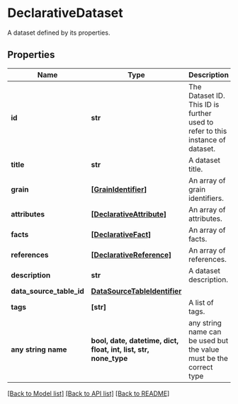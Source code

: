 # DeclarativeDataset

A dataset defined by its properties.

## Properties
Name | Type | Description | Notes
------------ | ------------- | ------------- | -------------
**id** | **str** | The Dataset ID. This ID is further used to refer to this instance of dataset. | 
**title** | **str** | A dataset title. | 
**grain** | [**[GrainIdentifier]**](GrainIdentifier.md) | An array of grain identifiers. | 
**attributes** | [**[DeclarativeAttribute]**](DeclarativeAttribute.md) | An array of attributes. | 
**facts** | [**[DeclarativeFact]**](DeclarativeFact.md) | An array of facts. | 
**references** | [**[DeclarativeReference]**](DeclarativeReference.md) | An array of references. | 
**description** | **str** | A dataset description. | [optional] 
**data_source_table_id** | [**DataSourceTableIdentifier**](DataSourceTableIdentifier.md) |  | [optional] 
**tags** | **[str]** | A list of tags. | [optional] 
**any string name** | **bool, date, datetime, dict, float, int, list, str, none_type** | any string name can be used but the value must be the correct type | [optional]

[[Back to Model list]](../README.md#documentation-for-models) [[Back to API list]](../README.md#documentation-for-api-endpoints) [[Back to README]](../README.md)


